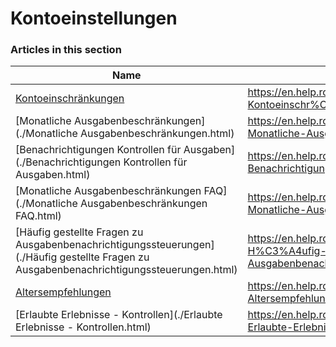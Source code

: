 # Kontoeinstellungen  
### Articles in this section
Name|URL
-|-
[Kontoeinschränkungen](./Kontoeinschränkungen.html) |https://en.help.roblox.com/hc/de/articles/360000375686-Kontoeinschr%C3%A4nkungen
[Monatliche Ausgabenbeschränkungen](./Monatliche Ausgabenbeschränkungen.html) |https://en.help.roblox.com/hc/de/articles/4409125091348-Monatliche-Ausgabenbeschr%C3%A4nkungen
[Benachrichtigungen Kontrollen für Ausgaben](./Benachrichtigungen Kontrollen für Ausgaben.html) |https://en.help.roblox.com/hc/de/articles/4409139163412-Benachrichtigungen-Kontrollen-f%C3%BCr-Ausgaben
[Monatliche Ausgabenbeschränkungen FAQ](./Monatliche Ausgabenbeschränkungen FAQ.html) |https://en.help.roblox.com/hc/de/articles/4409558125460-Monatliche-Ausgabenbeschr%C3%A4nkungen-FAQ
[Häufig gestellte Fragen zu Ausgabenbenachrichtigungssteuerungen](./Häufig gestellte Fragen zu Ausgabenbenachrichtigungssteuerungen.html) |https://en.help.roblox.com/hc/de/articles/4409296123796-H%C3%A4ufig-gestellte-Fragen-zu-Ausgabenbenachrichtigungssteuerungen
[Altersempfehlungen](./Altersempfehlungen.html) |https://en.help.roblox.com/hc/de/articles/8862768451604-Altersempfehlungen
[Erlaubte Erlebnisse - Kontrollen](./Erlaubte Erlebnisse - Kontrollen.html) |https://en.help.roblox.com/hc/de/articles/8863284850196-Erlaubte-Erlebnisse-Kontrollen